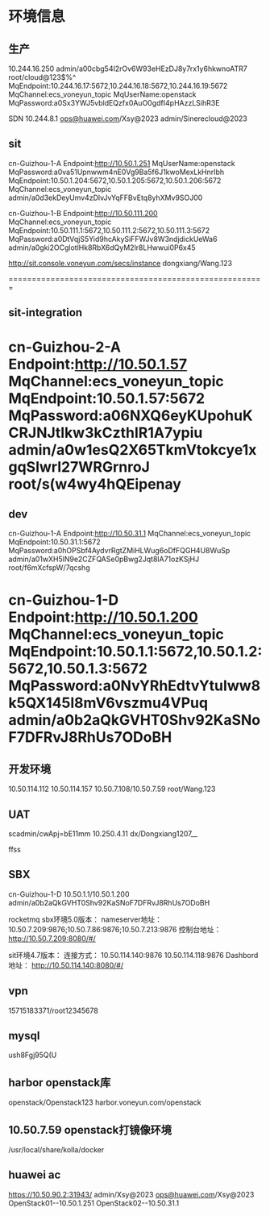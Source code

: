 # 环境信息

## 生产
10.244.16.250
admin/a00cbg54I2rOv6W93eHEzDJ8y7rx1y6hkwnoATR7
root/cloud@123$%^
MqEndpoint:10.244.16.17:5672,10.244.16.18:5672,10.244.16.19:5672
MqChannel:ecs_voneyun_topic
MqUserName:openstack
MqPassword:a0Sx3YWJ5vbldEQzfx0AuO0gdfI4pHAzzLSihR3E

SDN
10.244.8.1
ops@huawei.com/Xsy@2023
admin/Sinerecloud@2023

## sit
cn-Guizhou-1-A
Endpoint:http://10.50.1.251
MqUserName:openstack
MqPassword:a0va51Upnwwm4nE0Vg9Ba5f6J1kwoMexLkHnrIbh
MqEndpoint:10.50.1.204:5672,10.50.1.205:5672,10.50.1.206:5672
MqChannel:ecs_voneyun_topic
admin/a0d3ekDeyUmv4zDlvJvYqFFBvEtq8yhXMv9SOJ00

cn-Guizhou-1-B 
Endpoint:http://10.50.111.200
MqChannel:ecs_voneyun_topic
MqEndpoint:10.50.111.1:5672,10.50.111.2:5672,10.50.111.3:5672
MqPassword:a0DtVqjS5Yid9hcAkySiFFWJv8W3ndjdickUeWa6
admin/a0gki2OCglotlHk8RbX6dQyM2lr8LHwwui0P6x45


http://sit.console.voneyun.com/secs/instance     dongxiang/Wang.123

=======================================================

## sit-integration
cn-Guizhou-2-A
Endpoint:http://10.50.1.57 
MqChannel:ecs_voneyun_topic 
MqEndpoint:10.50.1.57:5672
MqPassword:a06NXQ6eyKUpohuKCRJNJtIkw3kCzthIR1A7ypiu
admin/a0w1esQ2X65TkmVtokcye1xgqSIwrl27WRGrnroJ
root/s(w4wy4hQEipenay
=======================================================

## dev
cn-Guizhou-1-A
Endpoint:http://10.50.31.1
MqChannel:ecs_voneyun_topic
MqEndpoint:10.50.31.1:5672
MqPassword:a0hOPSbf4AydvrRgtZMiHLWug6oDfFQGH4U8WuSp
admin/a01wXH5lN9e2CZFQASe0pBwg2Jqt8lA71ozKSjHJ
root/f6mXcfspW/7qcshg

cn-Guizhou-1-D
Endpoint:http://10.50.1.200
MqChannel:ecs_voneyun_topic
MqEndpoint:10.50.1.1:5672,10.50.1.2:5672,10.50.1.3:5672 
MqPassword:a0NvYRhEdtvYtuIww8k5QX145l8mV6vszmu4VPuq
admin/a0b2aQkGVHT0Shv92KaSNoF7DFRvJ8RhUs7ODoBH
=======================================================

## 开发环境
10.50.114.112    10.50.114.157
10.50.7.108/10.50.7.59
root/Wang.123



## UAT
scadmin/cwApj=bE11mm 10.250.4.11
dx/Dongxiang1207__

ffss




## SBX
cn-Guizhou-1-D
10.50.1.1/10.50.1.200
admin/a0b2aQkGVHT0Shv92KaSNoF7DFRvJ8RhUs7ODoBH

rocketmq
sbx环境5.0版本：
nameserver地址：
10.50.7.209:9876;10.50.7.86:9876;10.50.7.213:9876
控制台地址：
http://10.50.7.209:8080/#/

sit环境4.7版本：
连接方式：
10.50.114.140:9876
10.50.114.118:9876
Dashbord地址：
http://10.50.114.140:8080/#/



## vpn
15715183371/root12345678



## mysql
ush8Fgj95Q(U


## harbor openstack库
openstack/Openstack123
harbor.voneyun.com/openstack


## 10.50.7.59 openstack打镜像环境
/usr/local/share/kolla/docker


## huawei ac
https://10.50.90.2:31943/
admin/Xsy@2023
ops@huawei.com/Xsy@2023
OpenStack01--10.50.1.251
OpenStack02--10.50.31.1


